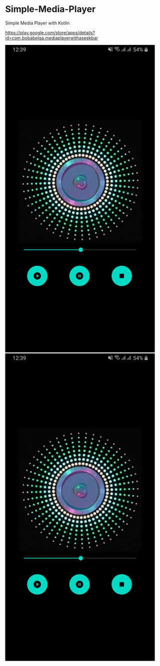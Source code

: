 # Simple-Media-Player
Simple Media Player with Kotlin

https://play.google.com/store/apps/details?id=com.bobabelga.mediaplayerwithaseekbar

<img src="https://github.com/bobabelga/Simple-Media-Player/blob/master/Screenshot_20200822-123922_Media%20Player%20with%20a%20Seek%20Bar.jpg" width="480"> <img src="https://github.com/bobabelga/Simple-Media-Player/blob/master/Screenshot_20200822-123922_Media%20Player%20with%20a%20Seek%20Bar.jpg" width="480">
